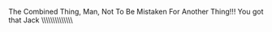The Combined Thing, Man, Not To Be Mistaken For Another Thing!!! You got that Jack \\\\\\\\\\\\\\\\\\\\\\\\\\\
